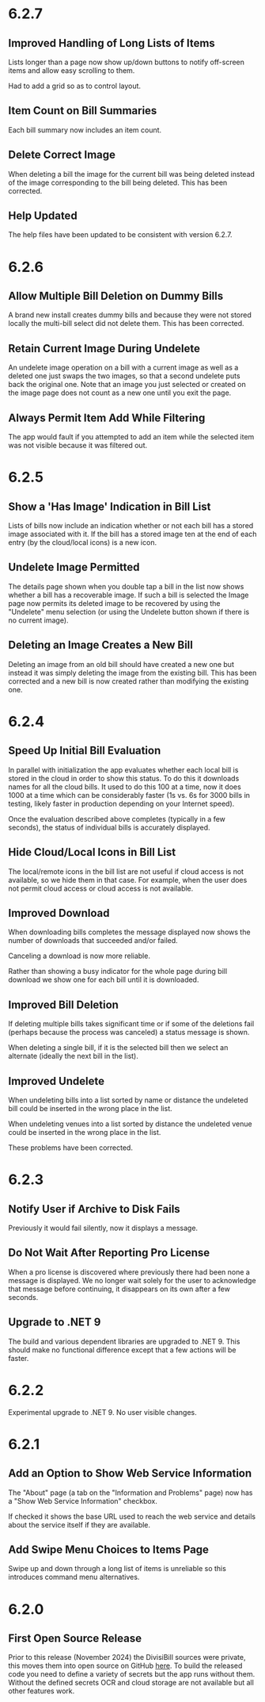 # 6.2.7

## Improved Handling of Long Lists of Items

Lists longer than a page now show up/down buttons to notify off-screen items and allow easy scrolling to them.

Had to add a grid so as to control layout.

## Item Count on Bill Summaries

Each bill summary now includes an item count.

## Delete Correct Image

When deleting a bill the image for the current bill was being deleted instead of the image corresponding to the bill being deleted. This has been corrected.

## Help Updated

The help files have been updated to be consistent with version 6.2.7.

# 6.2.6

## Allow Multiple Bill Deletion on Dummy Bills

A brand new install creates dummy bills and because they were not stored locally the multi-bill select did not delete them. This has been corrected.

## Retain Current Image During Undelete

An undelete image operation on a bill with a current image as well as a deleted one just swaps the two images, so that a second undelete puts back the original one. Note that an image you just selected or created on the image page does not count as a new one until you exit the page.

## Always Permit Item Add While Filtering

The app would fault if you attempted to add an item while the selected item was not visible because it was filtered out.

# 6.2.5

## Show a 'Has Image' Indication in Bill List

Lists of bills now include an indication whether or not each bill has a stored image associated with it. If the bill has a stored image ten at the end of each entry (by the cloud/local icons) is a new icon.

## Undelete Image Permitted

The details page shown when you double tap a bill in the list now shows whether a bill has a recoverable image. If such a bill is selected the Image page now permits its deleted image to be recovered by using the "Undelete" menu selection (or using the Undelete button shown if there is no current image).

## Deleting an Image Creates a New Bill

Deleting an image from an old bill should have created a new one but instead it was simply deleting the image from the existing bill. This has been corrected and a new bill is now created rather than modifying the existing one.

# 6.2.4

## Speed Up Initial Bill Evaluation

In parallel with initialization the app evaluates whether each local bill is stored in the cloud in order to show this status. To do this it downloads names for all the cloud bills. It used to do this 100 at a time, now it does 1000 at a time which can be considerably faster (1s vs. 6s for 3000 bills in testing, likely faster in production depending on your Internet speed).

Once the evaluation described above completes (typically in a few seconds), the status of individual bills is accurately displayed.

## Hide Cloud/Local Icons in Bill List

The local/remote icons in the bill list are not useful if cloud access is not available, so we hide them in that case. For example, when the user does not permit cloud access or cloud access is not available.

## Improved Download

When downloading bills completes the message displayed now shows the number of downloads that succeeded and/or failed.

Canceling a download is now more reliable.

Rather than showing a busy indicator for the whole page during bill download we show one for each bill until it is downloaded.

## Improved Bill Deletion

If deleting multiple bills takes significant time or if some of the deletions fail (perhaps because the process was canceled) a status message is shown.

When deleting a single bill, if it is the selected bill then we select an alternate (ideally the next bill in the list).

## Improved Undelete

When undeleting bills into a list sorted by name or distance the undeleted bill could be inserted in the wrong place in the list.

When undeleting venues into a list sorted by distance the undeleted venue could be inserted in the wrong place in the list.

These problems have been corrected.

# 6.2.3

## Notify User if Archive to Disk Fails

Previously it would fail silently, now it displays a message.

## Do Not Wait After Reporting Pro License

When a pro license is discovered where previously there had been none a message is displayed. We no longer wait solely for the user to acknowledge that message before continuing, it disappears on its own after a few seconds. 

## Upgrade to .NET 9

The build and various dependent libraries are upgraded to .NET 9. This should make no functional difference except that a few actions will be faster.

# 6.2.2

Experimental upgrade to .NET 9. No user visible changes.

# 6.2.1

## Add an Option to Show Web Service Information

The "About" page (a tab on the "Information and Problems" page) now has a "Show Web Service Information" checkbox.

If checked it shows the base URL used to reach the web service and details about the service itself if they are available.

## Add Swipe Menu Choices to Items Page

Swipe up and down through a long list of items is unreliable so this introduces command menu alternatives.

# 6.2.0

## First Open Source Release

Prior to this release (November 2024) the DivisiBill sources were private, this moves them into open source on GitHub [here](https://github.com/david-maw/DivisiBill). To build the released code you need to define a variety of secrets but the app runs without them. Without the defined secrets OCR and cloud storage are not available but all other features work.

